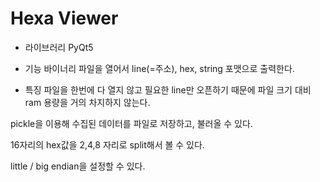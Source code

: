 # Hexa Viewer

- 라이브러리
PyQt5

- 기능
바이너리 파일을 열어서 line(=주소), hex, string 포맷으로 출력한다.

- 특징
파일을 한번에 다 열지 않고 필요한 line만 오픈하기 때문에 파일 크기 대비 ram 용량을 거의 차지하지 않는다.

pickle을 이용해 수집된 데이터를 파일로 저장하고, 불러올 수 있다.

16자리의 hex값을 2,4,8 자리로 split해서 볼 수 있다.

little / big endian을 설정할 수 있다.
